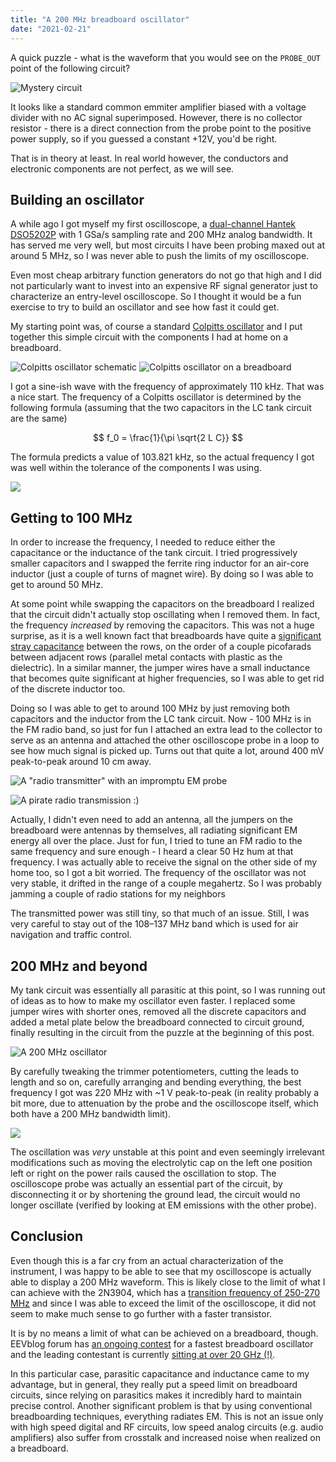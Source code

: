```yaml
---
title: "A 200 MHz breadboard oscillator"
date: "2021-02-21"
---
```


A quick puzzle - what is the waveform that you would see on the `PROBE_OUT` point of the following circuit?

![](./images/quote-oscillator-quote.png "Mystery circuit") 

It looks like a standard common emmiter amplifier biased with a voltage divider with no AC signal superimposed. However, there is no collector resistor - there is a direct connection from the probe point to the positive power supply, so if you guessed a constant +12V, you'd be right.

That is in theory at least. In real world however, the conductors and electronic components are not perfect, as we will see.

## Building an oscillator

A while ago I got myself my first oscilloscope, a [dual-channel Hantek DSO5202P](http://www.hantek.com/product/datasheet/dso5000p_datasheet.pdf) with 1 GSa/s sampling rate and 200 MHz analog bandwidth. It has served me very well, but most circuits I have been probing maxed out at around 5 MHz, so I was never able to push the limits of my oscilloscope.

Even most cheap arbitrary function generators do not go that high and I did not particularly want to invest into an expensive RF signal generator just to characterize an entry-level oscilloscope.
So I thought it would be a fun exercise to try to build an oscillator and see how fast it could get.

My starting point was, of course a standard [Colpitts oscillator](https://en.wikipedia.org/wiki/Colpitts_oscillator) and I put together this simple circuit with the components I had at home on a breadboard.

![](./images/colpitts.png "Colpitts oscillator schematic")
![](./images/slow-photo.jpg "Colpitts oscillator on a breadboard")

I got a sine-ish wave with the frequency of approximately 110 kHz. That was a nice start. The frequency of a Colpitts oscillator is determined by the following formula (assuming that the two capacitors in the LC tank circuit are the same)

$$
    f_0 = \frac{1}{\pi \sqrt{2 L C}}
$$

The formula predicts a value of 103.821 kHz, so the actual frequency I got was well within the tolerance of the components I was using.

![](./images/pic_0_3.png)

## Getting to 100 MHz

In order to increase the frequency, I needed to reduce either the capacitance or the inductance of the tank circuit. I tried progressively smaller capacitors and I swapped the ferrite ring inductor for an air-core inductor (just a couple of turns of magnet wire). By doing so I was able to get to around 50 MHz. 

At some point while swapping the capacitors on the breadboard I realized that the circuit didn't actually stop oscillating when I removed them. In fact, the frequency *increased* by removing the capacitors. This was not a huge surprise, as it is a well known fact that breadboards have quite a [significant stray capacitance](https://wiki.analog.com/university/courses/electronics/electronics-lab-breadboard-coupling) between the rows, on the order of a couple picofarads between adjacent rows (parallel metal contacts with plastic as the dielectric). In a similar manner, the jumper wires have a small inductance that becomes quite significant at higher frequencies, so I was able to get rid of the discrete inductor too.

Doing so I was able to get to around 100 MHz by just removing both capacitors and the inductor from the LC tank circuit. Now - 100 MHz is in the FM radio band, so just for fun I attached an extra lead to the collector to serve as an antenna and attached the other oscilloscope probe in a loop to see how much signal is picked up. Turns out that quite a lot, around 400 mV peak-to-peak around 10 cm away.

![](./images/radio.jpg "A \"radio transmitter\" with an impromptu EM probe")

![](./images/pic_0_4.png "A pirate radio transmission :)")

Actually, I didn't even need to add an antenna, all the jumpers on the breadboard were antennas by themselves, all radiating significant EM energy all over the place. Just for fun, I tried to tune an FM radio to the same frequency and sure enough - I heard a clear 50 Hz hum at that frequency. I was actually able to receive the signal on the other side of my home too, so I got a bit worried. The frequency of the oscillator was not very stable, it drifted in the range of a couple megahertz. So I was probably jamming a couple of radio stations for my neighbors

The transmitted power was still tiny, so that much of an issue. Still, I was very careful to stay out of the 108–137 MHz band which is used for air navigation and traffic control.

## 200 MHz and beyond

My tank circuit was essentially all parasitic at this point, so I was running out of ideas as to how to make my oscillator even faster. I replaced some jumper wires with shorter ones, removed all the discrete capacitors and added a metal plate below the breadboard connected to circuit ground, finally resulting in the circuit from the puzzle at the beginning of this post. 

![](images/fast-photo.jpg "A 200 MHz oscillator")

By carefully tweaking the trimmer potentiometers, cutting the leads to length and so on, carefully arranging and bending everything, the best frequency I got was 220 MHz with ~1 V peak-to-peak (in reality probably a bit more, due to attenuation by the probe and the oscilloscope itself, which both have a 200 MHz bandwidth limit). 

![](images/pic_92_1.png)

The oscillation was *very* unstable at this point and even seemingly irrelevant modifications such as moving the electrolytic cap on the left one position left or right on the power rails caused the oscillation to stop. The oscilloscope probe was actually an essential part of the circuit, by disconnecting it or by shortening the ground lead, the circuit would no longer oscillate (verified by looking at EM emissions with the other probe). 

## Conclusion

Even though this is a far cry from an actual characterization of the instrument, I was happy to be able to see that my oscilloscope is actually able to display a 200 MHz waveform. This is likely close to the limit of what I can achieve with the 2N3904, which has a [transition frequency of 250-270 MHz](https://www.sparkfun.com/datasheets/Components/2N3904.pdf) and since I was able to exceed the limit of the oscilloscope, it did not seem to make much sense to go further with a faster transistor. 

It is by no means a limit of what can be achieved on a breadboard, though. EEVblog forum has [an ongoing contest](https://www.eevblog.com/forum/projects/challenge-thread-the-fastest-breadboard-oscillator-on-the-mudball/) for a fastest breadboard oscillator and the leading contestant is currently [sitting at over 20 GHz (!)](https://hackaday.com/2020/07/01/breadboard-breaks-the-speed-barrier/).

In this particular case, parasitic capacitance and inductance came to my advantage, but in general, they really put a speed limit on breadboard circuits, since relying on parasitics makes it incredibly hard to maintain precise control. Another significant problem is that by using conventional breadboarding techniques, everything radiates EM. This is not an issue only with high speed digital and RF circuits, low speed analog circuits (e.g. audio amplifiers) also suffer from crosstalk and increased noise when realized on a breadboard.